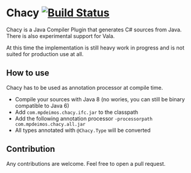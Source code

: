Chacy [![Build Status](https://travis-ci.org/mpdeimos/chacy.svg?branch=master)](https://travis-ci.org/mpdeimos/chacy)
=====

Chacy is a Java Compiler Plugin that generates C# sources from Java. There is also experimental support for Vala.

At this time the implementation is still heavy work in progress and is not suited for production use at all.

How to use
----

Chacy has to be used as annotation processor at compile time.

* Compile your sources with Java 8 (no wories, you can still be binary compatible to Java 6)
* Add `com.mpdeimos.chacy.ifc.jar` to the classpath
* Add the following annotation processor `-processorpath com.mpdeimos.chacy.all.jar`
* All types annotated with `@Chacy.Type` will be converted

Contribution
----

Any contributions are welcome. Feel free to open a pull request.
